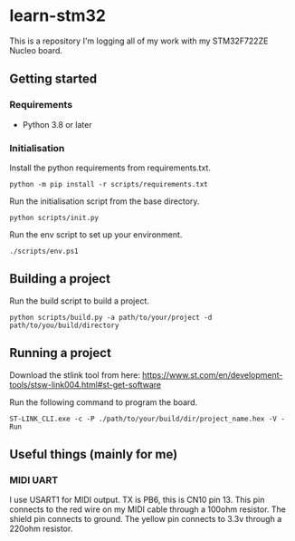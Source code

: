 # learn-stm32
This is a repository I'm logging all of my work with my STM32F722ZE Nucleo
board.

## Getting started
### Requirements
- Python 3.8 or later

### Initialisation

Install the python requirements from requirements.txt.

`python -m pip install -r scripts/requirements.txt`

Run the initialisation script from the base directory.

`python scripts/init.py`

Run the env script to set up your environment.

`./scripts/env.ps1`

## Building a project

Run the build script to build a project.

`python scripts/build.py -a path/to/your/project -d path/to/you/build/directory`

## Running a project

Download the stlink tool from here: 
https://www.st.com/en/development-tools/stsw-link004.html#st-get-software

Run the following command to program the board.

`ST-LINK_CLI.exe -c -P ./path/to/your/build/dir/project_name.hex -V -Run`

## Useful things (mainly for me)
### MIDI UART
I use USART1 for MIDI output. TX is PB6, this is CN10 pin 13. This pin connects
to the red wire on my MIDI cable through a 100ohm resistor. The shield pin
connects to ground. The yellow pin connects to 3.3v through a 220ohm resistor.
